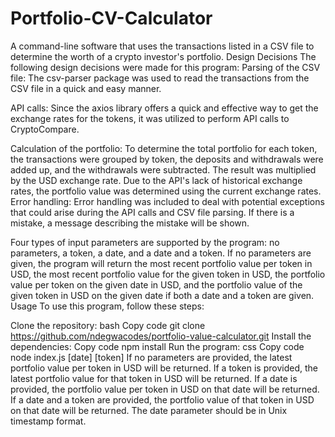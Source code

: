 # Portfolio-CV-Calculator
A command-line software that uses the transactions listed in a CSV file to determine the worth of a crypto investor's portfolio.
Design Decisions
The following design decisions were made for this program:
Parsing of the CSV file: The csv-parser package was used to read the transactions from the CSV file in a quick and easy manner.

API calls: Since the axios library offers a quick and effective way to get the exchange rates for the tokens, it was utilized to perform API calls to CryptoCompare.

Calculation of the portfolio: To determine the total portfolio for each token, the transactions were grouped by token, the deposits and withdrawals were added up, and the withdrawals were subtracted. The result was multiplied by the USD exchange rate. Due to the API's lack of historical exchange rates, the portfolio value was determined using the current exchange rates.
Error handling: Error handling was included to deal with potential exceptions that could arise during the API calls and CSV file parsing. If there is a mistake, a message describing the mistake will be shown.

Four types of input parameters are supported by the program: no parameters, a token, a date, and a date and a token. If no parameters are given, the program will return the most recent portfolio value per token in USD, the most recent portfolio value for the given token in USD, the portfolio value per token on the given date in USD, and the portfolio value of the given token in USD on the given date if both a date and a token are given.
Usage
To use this program, follow these steps:

Clone the repository:
bash
Copy code
git clone https://github.com/ndegwacodes/portfolio-value-calculator.git
Install the dependencies:
Copy code
npm install
Run the program:
css
Copy code
node index.js [date] [token]
If no parameters are provided, the latest portfolio value per token in USD will be returned.
If a token is provided, the latest portfolio value for that token in USD will be returned.
If a date is provided, the portfolio value per token in USD on that date will be returned.
If a date and a token are provided, the portfolio value of that token in USD on that date will be returned.
The date parameter should be in Unix timestamp format.
